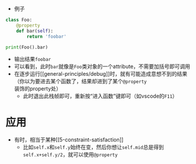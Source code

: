 - 例子
```python
class Foo:
    @property
    def bar(self):
        return 'foobar'

print(Foo().bar)
```
- 输出结果`foobar`
- 可以看到，此时`bar`就像是`Foo`类对象的一个attribute，不需要加括号即可调用
- 在逐步运行[[general-principles/debug]]时，就有可能造成意想不到的结果（你以为要进去某个函数了，结果却进到了某个`@property`装饰的property处）
  - 此时退出此栈帧即可，重新按“进入函数”键即可（如vscode的`F11`）
# 应用
- 有时，相当于某种[[5-constraint-satisfaction]]
  - 比如`self.x`和`self.y`始终在变，然后你想让`self.mid`总是得到`self.x+self.y/2`，就可以使用`@property`